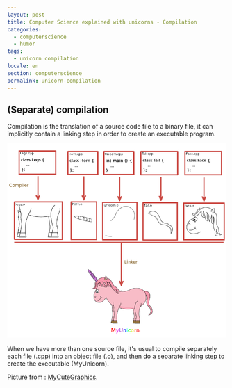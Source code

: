 ```yaml
---
layout: post
title: Computer Science explained with unicorns - Compilation
categories:
  - computerscience
  - humor
tags:
  - unicorn compilation
locale: en
section: computerscience
permalink: unicorn-compilation
---
```


<h2>(Separate) compilation</h2>

<p>
Compilation is the translation of a source code file to a binary file, it can implicitly contain a linking step in order to create an executable program.
</p>
<!--more-->
<p class="text-center">
<img src="/resources/uploads/compilation-en.png" alt="compilation-en" />
</p>
<p>
When we have more than one source file, it's usual to compile separately each file (.cpp) into an object file (.o), and then do a separate linking step to create the executable (MyUnicorn).
</p>
<p>Picture from : <a title=" " href="http://www.mycutegraphics.com/about.html" target="_blank">MyCuteGraphics</a>.
